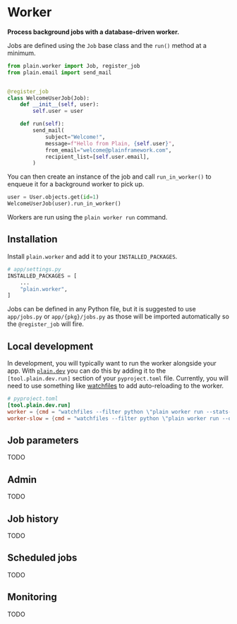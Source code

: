 # Worker

**Process background jobs with a database-driven worker.**

Jobs are defined using the `Job` base class and the `run()` method at a minimum.

```python
from plain.worker import Job, register_job
from plain.email import send_mail


@register_job
class WelcomeUserJob(Job):
    def __init__(self, user):
        self.user = user

    def run(self):
        send_mail(
            subject="Welcome!",
            message=f"Hello from Plain, {self.user}",
            from_email="welcome@plainframework.com",
            recipient_list=[self.user.email],
        )
```

You can then create an instance of the job and call `run_in_worker()` to enqueue it for a background worker to pick up.

```python
user = User.objects.get(id=1)
WelcomeUserJob(user).run_in_worker()
```

Workers are run using the `plain worker run` command.

## Installation

Install `plain.worker` and add it to your `INSTALLED_PACKAGES`.

```python
# app/settings.py
INSTALLED_PACKAGES = [
    ...
    "plain.worker",
]
```

Jobs can be defined in any Python file, but it is suggested to use `app/jobs.py` or `app/{pkg}/jobs.py` as those will be imported automatically so the `@register_job` will fire.

## Local development

In development, you will typically want to run the worker alongside your app. With [`plain.dev`](/plain-dev/plain/dev/README.md) you can do this by adding it to the `[tool.plain.dev.run]` section of your `pyproject.toml` file. Currently, you will need to use something like [watchfiles](https://pypi.org/project/watchfiles/) to add auto-reloading to the worker.

```toml
# pyproject.toml
[tool.plain.dev.run]
worker = {cmd = "watchfiles --filter python \"plain worker run --stats-every 0 --max-processes 2\" ."}
worker-slow = {cmd = "watchfiles --filter python \"plain worker run --queue slow --stats-every 0 --max-processes 2\" ."}
```

## Job parameters

TODO

## Admin

TODO

## Job history

TODO

## Scheduled jobs

TODO

## Monitoring

TODO
